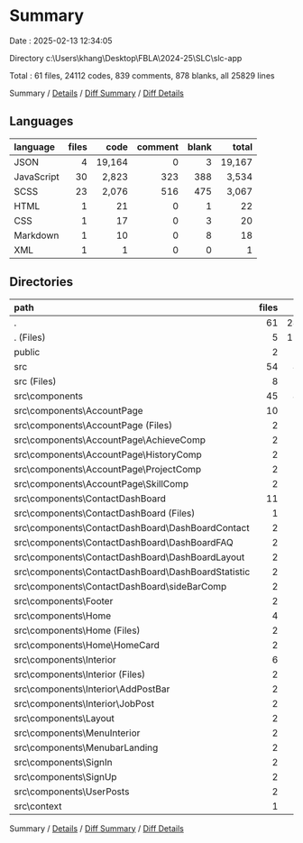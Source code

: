 # Summary

Date : 2025-02-13 12:34:05

Directory c:\\Users\\khang\\Desktop\\FBLA\\2024-25\\SLC\\slc-app

Total : 61 files,  24112 codes, 839 comments, 878 blanks, all 25829 lines

Summary / [Details](details.md) / [Diff Summary](diff.md) / [Diff Details](diff-details.md)

## Languages
| language | files | code | comment | blank | total |
| :--- | ---: | ---: | ---: | ---: | ---: |
| JSON | 4 | 19,164 | 0 | 3 | 19,167 |
| JavaScript | 30 | 2,823 | 323 | 388 | 3,534 |
| SCSS | 23 | 2,076 | 516 | 475 | 3,067 |
| HTML | 1 | 21 | 0 | 1 | 22 |
| CSS | 1 | 17 | 0 | 3 | 20 |
| Markdown | 1 | 10 | 0 | 8 | 18 |
| XML | 1 | 1 | 0 | 0 | 1 |

## Directories
| path | files | code | comment | blank | total |
| :--- | ---: | ---: | ---: | ---: | ---: |
| . | 61 | 24,112 | 839 | 878 | 25,829 |
| . (Files) | 5 | 19,161 | 0 | 12 | 19,173 |
| public | 2 | 46 | 0 | 2 | 48 |
| src | 54 | 4,905 | 839 | 864 | 6,608 |
| src (Files) | 8 | 118 | 30 | 22 | 170 |
| src\\components | 45 | 4,665 | 794 | 821 | 6,280 |
| src\\components\\AccountPage | 10 | 1,614 | 66 | 230 | 1,910 |
| src\\components\\AccountPage (Files) | 2 | 738 | 37 | 105 | 880 |
| src\\components\\AccountPage\\AchieveComp | 2 | 229 | 4 | 33 | 266 |
| src\\components\\AccountPage\\HistoryComp | 2 | 254 | 10 | 32 | 296 |
| src\\components\\AccountPage\\ProjectComp | 2 | 174 | 11 | 29 | 214 |
| src\\components\\AccountPage\\SkillComp | 2 | 219 | 4 | 31 | 254 |
| src\\components\\ContactDashBoard | 11 | 536 | 358 | 128 | 1,022 |
| src\\components\\ContactDashBoard (Files) | 1 | 21 | 7 | 4 | 32 |
| src\\components\\ContactDashBoard\\DashBoardContact | 2 | 206 | 7 | 31 | 244 |
| src\\components\\ContactDashBoard\\DashBoardFAQ | 2 | 157 | 13 | 20 | 190 |
| src\\components\\ContactDashBoard\\DashBoardLayout | 2 | 54 | 11 | 13 | 78 |
| src\\components\\ContactDashBoard\\DashBoardStatistic | 2 | 0 | 303 | 44 | 347 |
| src\\components\\ContactDashBoard\\sideBarComp | 2 | 98 | 17 | 16 | 131 |
| src\\components\\Footer | 2 | 163 | 89 | 42 | 294 |
| src\\components\\Home | 4 | 803 | 78 | 147 | 1,028 |
| src\\components\\Home (Files) | 2 | 263 | 30 | 49 | 342 |
| src\\components\\Home\\HomeCard | 2 | 540 | 48 | 98 | 686 |
| src\\components\\Interior | 6 | 711 | 90 | 130 | 931 |
| src\\components\\Interior (Files) | 2 | 368 | 35 | 61 | 464 |
| src\\components\\Interior\\AddPostBar | 2 | 227 | 35 | 48 | 310 |
| src\\components\\Interior\\JobPost | 2 | 116 | 20 | 21 | 157 |
| src\\components\\Layout | 2 | 28 | 8 | 7 | 43 |
| src\\components\\MenuInterior | 2 | 66 | 10 | 10 | 86 |
| src\\components\\MenubarLanding | 2 | 68 | 6 | 14 | 88 |
| src\\components\\SignIn | 2 | 173 | 14 | 35 | 222 |
| src\\components\\SignUp | 2 | 345 | 44 | 52 | 441 |
| src\\components\\UserPosts | 2 | 158 | 31 | 26 | 215 |
| src\\context | 1 | 122 | 15 | 21 | 158 |

Summary / [Details](details.md) / [Diff Summary](diff.md) / [Diff Details](diff-details.md)